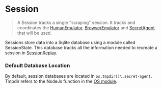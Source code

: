 # Session

> A Session tracks a single "scraping" session. It tracks and coordinates the [HumanEmulator](/docs/advanced/human-emulators), [BrowserEmulator](/docs/advanced/browser-emulators) and [SecretAgent](/docs/basic-interfaces/agent) that will be used.

Sessions store data into a Sqlite database using a module called SessionState. This database tracks all the information needed to recreate a session in [SessionReplay](/docs/advanced/session-replay).

### Default Database Location

By default, session databases are located in `os.tmpdir()\.secret-agent`. Tmpdir refers to the NodeJs function in the [OS module](https://nodejs.org/api/os.html#os_os_tmpdir).
